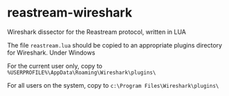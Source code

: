 # reastream-wireshark
Wireshark dissector for the Reastream protocol, written in LUA

The file `reastream.lua` should be copied to an appropriate plugins directory for Wireshark.
Under Windows

For the current user only, copy to `%USERPROFILE%\AppData\Roaming\Wireshark\plugins\`

For all users on the system, copy to `c:\Program Files\Wireshark\plugins\`
